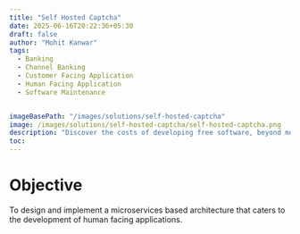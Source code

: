 ```yaml
---
title: "Self Hosted Captcha"
date: 2025-06-16T20:22:36+05:30
draft: false
author: "Mohit Kanwar"
tags:
  - Banking
  - Channel Banking
  - Customer Facing Application
  - Human Facing Application
  - Software Maintenance


imageBasePath: "/images/solutions/self-hosted-captcha"
image: /images/solutions/self-hosted-captcha/self-hosted-captcha.png
description: "Discover the costs of developing free software, beyond monetary investments. Explore freemium models, user data value, and benefits of contributing to free software."
toc: 
---
```


# Objective

To design and implement a microservices based architecture that caters to the development of human facing applications.

